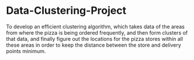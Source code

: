 # Data-Clustering-Project
To develop an efficient clustering algorithm, which takes data of the areas from where the pizza is being ordered frequently, and then form clusters of that data, and finally figure out the locations for the pizza stores within all these areas in order to keep the distance between the store and delivery points minimum.
